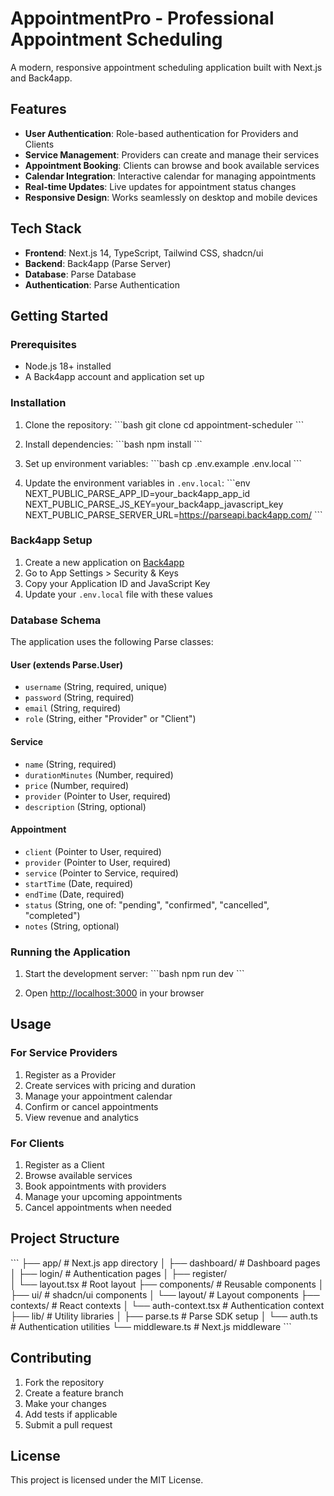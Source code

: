 # AppointmentPro - Professional Appointment Scheduling

A modern, responsive appointment scheduling application built with Next.js and Back4app.

## Features

- **User Authentication**: Role-based authentication for Providers and Clients
- **Service Management**: Providers can create and manage their services
- **Appointment Booking**: Clients can browse and book available services
- **Calendar Integration**: Interactive calendar for managing appointments
- **Real-time Updates**: Live updates for appointment status changes
- **Responsive Design**: Works seamlessly on desktop and mobile devices

## Tech Stack

- **Frontend**: Next.js 14, TypeScript, Tailwind CSS, shadcn/ui
- **Backend**: Back4app (Parse Server)
- **Database**: Parse Database
- **Authentication**: Parse Authentication

## Getting Started

### Prerequisites

- Node.js 18+ installed
- A Back4app account and application set up

### Installation

1. Clone the repository:
\`\`\`bash
git clone <repository-url>
cd appointment-scheduler
\`\`\`

2. Install dependencies:
\`\`\`bash
npm install
\`\`\`

3. Set up environment variables:
\`\`\`bash
cp .env.example .env.local
\`\`\`

4. Update the environment variables in `.env.local`:
\`\`\`env
NEXT_PUBLIC_PARSE_APP_ID=your_back4app_app_id
NEXT_PUBLIC_PARSE_JS_KEY=your_back4app_javascript_key
NEXT_PUBLIC_PARSE_SERVER_URL=https://parseapi.back4app.com/
\`\`\`

### Back4app Setup

1. Create a new application on [Back4app](https://www.back4app.com/)
2. Go to App Settings > Security & Keys
3. Copy your Application ID and JavaScript Key
4. Update your `.env.local` file with these values

### Database Schema

The application uses the following Parse classes:

#### User (extends Parse.User)
- `username` (String, required, unique)
- `password` (String, required)
- `email` (String, required)
- `role` (String, either "Provider" or "Client")

#### Service
- `name` (String, required)
- `durationMinutes` (Number, required)
- `price` (Number, required)
- `provider` (Pointer to User, required)
- `description` (String, optional)

#### Appointment
- `client` (Pointer to User, required)
- `provider` (Pointer to User, required)
- `service` (Pointer to Service, required)
- `startTime` (Date, required)
- `endTime` (Date, required)
- `status` (String, one of: "pending", "confirmed", "cancelled", "completed")
- `notes` (String, optional)

### Running the Application

1. Start the development server:
\`\`\`bash
npm run dev
\`\`\`

2. Open [http://localhost:3000](http://localhost:3000) in your browser

## Usage

### For Service Providers

1. Register as a Provider
2. Create services with pricing and duration
3. Manage your appointment calendar
4. Confirm or cancel appointments
5. View revenue and analytics

### For Clients

1. Register as a Client
2. Browse available services
3. Book appointments with providers
4. Manage your upcoming appointments
5. Cancel appointments when needed

## Project Structure

\`\`\`
├── app/                    # Next.js app directory
│   ├── dashboard/         # Dashboard pages
│   ├── login/            # Authentication pages
│   ├── register/         
│   └── layout.tsx        # Root layout
├── components/           # Reusable components
│   ├── ui/              # shadcn/ui components
│   └── layout/          # Layout components
├── contexts/            # React contexts
│   └── auth-context.tsx # Authentication context
├── lib/                 # Utility libraries
│   ├── parse.ts         # Parse SDK setup
│   └── auth.ts          # Authentication utilities
└── middleware.ts        # Next.js middleware
\`\`\`

## Contributing

1. Fork the repository
2. Create a feature branch
3. Make your changes
4. Add tests if applicable
5. Submit a pull request

## License

This project is licensed under the MIT License.
